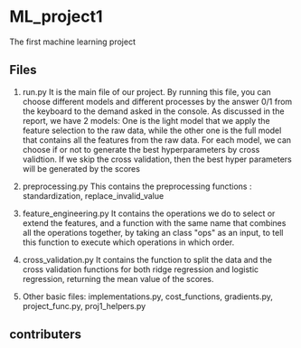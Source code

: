 # ML_project1
The first machine learning project
## Files
1. run.py
It is the main file of our project. By running this file, you can choose different models and different processes by the answer 0/1 from the keyboard to the demand asked in the console. As discussed in the report, we have 2 models: One is the light model that we apply the feature selection to the raw data, while the other one is the full model that contains all the features from the raw data. 
For each model, we can choose if or not to generate the best hyperparameters by cross validtion. If we skip the cross validation, then the best hyper parameters will be generated by the scores 

2. preprocessing.py
This contains the preprocessing functions : standardization, replace_invalid_value

3. feature_engineering.py
It contains the operations we do to select or extend the features, and a function with the same name that combines all the operations together, by taking an class "ops" as an input, to tell this function to execute which operations in which order.

4. cross_validation.py
It contains the function to split the data and the cross validation functions for both ridge regression and logistic regression, returning the mean value of the scores.

5. Other basic files: implementations.py, cost_functions, gradients.py, project_func.py, proj1_helpers.py
## contributers
